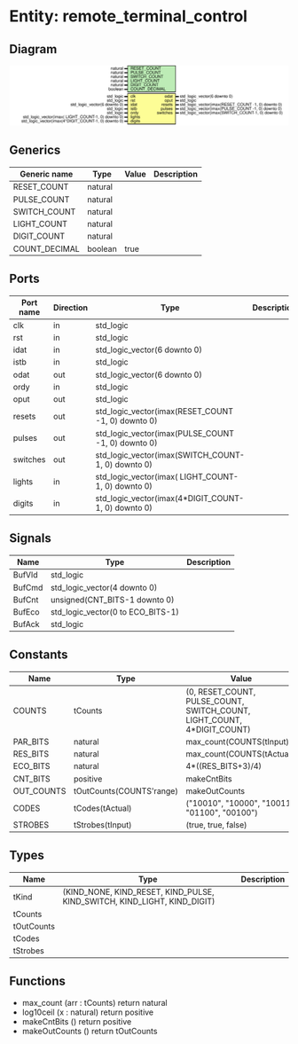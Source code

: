 # Entity: remote_terminal_control
## Diagram
![Diagram](remote_terminal_control.svg "Diagram")
## Generics
| Generic name  | Type    | Value | Description |
| ------------- | ------- | ----- | ----------- |
| RESET_COUNT   | natural |       |             |
| PULSE_COUNT   | natural |       |             |
| SWITCH_COUNT  | natural |       |             |
| LIGHT_COUNT   | natural |       |             |
| DIGIT_COUNT   | natural |       |             |
| COUNT_DECIMAL | boolean | true  |             |
## Ports
| Port name | Direction | Type                                                | Description |
| --------- | --------- | --------------------------------------------------- | ----------- |
| clk       | in        | std_logic                                           |             |
| rst       | in        | std_logic                                           |             |
| idat      | in        | std_logic_vector(6 downto 0)                        |             |
| istb      | in        | std_logic                                           |             |
| odat      | out       | std_logic_vector(6 downto 0)                        |             |
| ordy      | in        | std_logic                                           |             |
| oput      | out       | std_logic                                           |             |
| resets    | out       | std_logic_vector(imax(RESET_COUNT -1, 0) downto 0)  |             |
| pulses    | out       | std_logic_vector(imax(PULSE_COUNT -1, 0) downto 0)  |             |
| switches  | out       | std_logic_vector(imax(SWITCH_COUNT-1, 0) downto 0)  |             |
| lights    | in        | std_logic_vector(imax(  LIGHT_COUNT-1, 0) downto 0) |             |
| digits    | in        | std_logic_vector(imax(4*DIGIT_COUNT-1, 0) downto 0) |             |
## Signals
| Name   | Type                              | Description |
| ------ | --------------------------------- | ----------- |
| BufVld | std_logic                         |             |
| BufCmd | std_logic_vector(4 downto 0)      |             |
| BufCnt | unsigned(CNT_BITS-1 downto 0)     |             |
| BufEco | std_logic_vector(0 to ECO_BITS-1) |             |
| BufAck | std_logic                         |             |
## Constants
| Name       | Type                     | Value                                                                                                                                        | Description |
| ---------- | ------------------------ | -------------------------------------------------------------------------------------------------------------------------------------------- | ----------- |
| COUNTS     | tCounts                  |  (0,                                  RESET_COUNT,   PULSE_COUNT, SWITCH_COUNT,                                  LIGHT_COUNT, 4*DIGIT_COUNT) |             |
| PAR_BITS   | natural                  |  max_count(COUNTS(tInput))                                                                                                                   |             |
| RES_BITS   | natural                  |  max_count(COUNTS(tActual))                                                                                                                  |             |
| ECO_BITS   | natural                  |  4*((RES_BITS+3)/4)                                                                                                                          |             |
| CNT_BITS   | positive                 |  makeCntBits                                                                                                                                 |             |
| OUT_COUNTS | tOutCounts(COUNTS'range) |  makeOutCounts                                                                                                                               |             |
| CODES      | tCodes(tActual)          |  ("10010", "10000", "10011", "01100", "00100")                                                                                               |             |
| STROBES    | tStrobes(tInput)         |  (true, true, false)                                                                                                                         |             |
## Types
| Name       | Type                                                                                                             | Description |
| ---------- | ---------------------------------------------------------------------------------------------------------------- | ----------- |
| tKind      | (KIND_NONE,                     KIND_RESET, KIND_PULSE, KIND_SWITCH,                     KIND_LIGHT, KIND_DIGIT) |             |
| tCounts    |                                                                                                                  |             |
| tOutCounts |                                                                                                                  |             |
| tCodes     |                                                                                                                  |             |
| tStrobes   |                                                                                                                  |             |
## Functions
- max_count <font id="function_arguments">(arr : tCounts)</font> <font id="function_return">return natural</font>
- log10ceil <font id="function_arguments">(x : natural)</font> <font id="function_return">return positive</font>
- makeCntBits <font id="function_arguments">()</font> <font id="function_return">return positive</font>
- makeOutCounts <font id="function_arguments">()</font> <font id="function_return">return tOutCounts</font>
